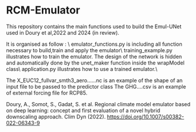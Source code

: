 # RCM-Emulator


This repository contains the main functions used to build the Emul-UNet used in Doury et al,2022 and 2024 (in review). 

It is organised as follow : \\
emulator_functions.py is including all function necessary to build,train and apply the emulator\\
training_example.py illustrates how to train the emulator. The design of the network is hidden and automatically done by the unet_maker function inside the wrapModel class\\
application.py illustrates how to use a trained emulator.\\

The X_EUC12_fullvar_smth3_aero......nc is an example of the shape of an input file to be passed to the predictor class
The GHG....csv is an example of external forcing file for RCP85. 

Doury, A., Somot, S., Gadat, S. et al. Regional climate model emulator based on deep learning: concept and first evaluation of a novel hybrid downscaling approach. Clim Dyn (2022). https://doi.org/10.1007/s00382-022-06343-9
